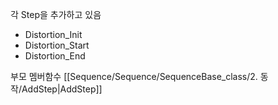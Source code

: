 각 Step을 추가하고 있음
- Distortion_Init
- Distortion_Start
- Distortion_End

부모 멤버함수
[[Sequence/Sequence/SequenceBase_class/2. 동작/AddStep|AddStep]]
